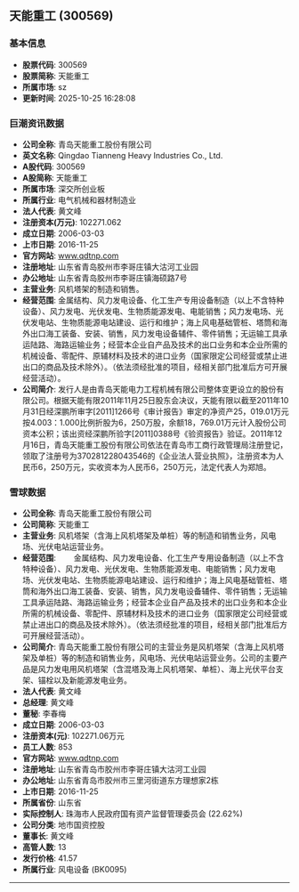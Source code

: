 ## 天能重工 (300569)

### 基本信息

- **股票代码**: 300569
- **股票简称**: 天能重工
- **所属市场**: sz
- **更新时间**: 2025-10-25 16:28:08

### 巨潮资讯数据

- **公司全称**: 青岛天能重工股份有限公司
- **英文名称**: Qingdao Tianneng Heavy Industries Co., Ltd.
- **A股代码**: 300569
- **A股简称**: 天能重工
- **所属市场**: 深交所创业板
- **所属行业**: 电气机械和器材制造业
- **法人代表**: 黄文峰
- **注册资本(万元)**: 102271.062
- **成立日期**: 2006-03-03
- **上市日期**: 2016-11-25
- **官方网站**: www.qdtnp.com
- **注册地址**: 山东省青岛胶州市李哥庄镇大沽河工业园
- **办公地址**: 山东省青岛胶州市李哥庄镇海硕路7号
- **主营业务**: 风机塔架的制造和销售。
- **经营范围**: 金属结构、风力发电设备、化工生产专用设备制造（以上不含特种设备）、风力发电、光伏发电、生物质能源发电、电能销售；风力发电场、光伏发电站、生物质能源电站建设、运行和维护；海上风电基础管桩、塔筒和海外出口海工装备、安装、销售，风力发电设备辅件、零件销售；无运输工具承运陆路、海路运输业务；经营本企业自产品及技术的出口业务和本企业所需的机械设备、零配件、原辅材料及技术的进口业务（国家限定公司经营或禁止进出口的商品及技术除外）。（依法须经批准的项目，经相关部门批准后方可开展经营活动）。
- **公司简介**: 发行人是由青岛天能电力工程机械有限公司整体变更设立的股份有限公司。根据天能有限2011年11月25日股东会决议，天能有限以截至2011年10月31日经深鹏所审字[2011]1266号《审计报告》审定的净资产25，019.01万元按4.003：1.000比例折股为6，250万股，余额18，769.01万元计入股份公司资本公积；该出资经深鹏所验字[2011]0388号《验资报告》验证。2011年12月16日，青岛天能重工股份有限公司依法在青岛市工商行政管理局注册登记，领取了注册号为370281228043546的《企业法人营业执照》，注册资本为人民币6，250万元，实收资本为人民币6，250万元，法定代表人为郑旭。

### 雪球数据

- **公司全称**: 青岛天能重工股份有限公司
- **公司简称**: 天能重工
- **主营业务**: 风机塔架（含海上风机塔架及单桩）等的制造和销售业务，风电场、光伏电站运营业务。
- **经营范围**: 　　金属结构、风力发电设备、化工生产专用设备制造（以上不含特种设备）、风力发电、光伏发电、生物质能源发电、电能销售；风力发电场、光伏发电站、生物质能源电站建设、运行和维护；海上风电基础管桩、塔筒和海外出口海工装备、安装、销售，风力发电设备辅件、零件销售；无运输工具承运陆路、海路运输业务；经营本企业自产品及技术的出口业务和本企业所需的机械设备、零配件、原辅材料及技术的进口业务（国家限定公司经营或禁止进出口的商品及技术除外）。（依法须经批准的项目，经相关部门批准后方可开展经营活动）。
- **公司简介**: 青岛天能重工股份有限公司的主营业务是风机塔架（含海上风机塔架及单桩）等的制造和销售业务，风电场、光伏电站运营业务。公司的主要产品是风力发电用风机塔架（含混塔及海上风机塔架、单桩）、海上光伏平台支架、锚栓以及新能源发电业务。
- **法人代表**: 黄文峰
- **总经理**: 黄文峰
- **董秘**: 李春梅
- **成立日期**: 2006-03-03
- **注册资本(元)**: 102271.06万元
- **员工人数**: 853
- **官方网站**: www.qdtnp.com
- **注册地址**: 山东省青岛市胶州市李哥庄镇大沽河工业园
- **办公地址**: 山东省青岛市胶州市三里河街道东方理想家2栋
- **上市日期**: 2016-11-25
- **所属省份**: 山东省
- **实际控制人**: 珠海市人民政府国有资产监督管理委员会 (22.62%)
- **公司分类**: 地市国资控股
- **董事长**: 黄文峰
- **高管人数**: 13
- **发行价格**: 41.57
- **所属行业**: 风电设备 (BK0095)

---